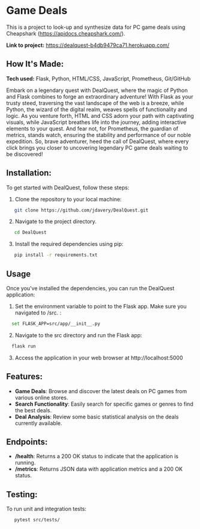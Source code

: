 # Game Deals
This is a project to look-up and synthesize data for PC game deals using Cheapshark (https://apidocs.cheapshark.com/).

**Link to project:** https://dealquest-b4db9479ca71.herokuapp.com/

## How It's Made:

**Tech used:** Flask, Python, HTML/CSS, JavaScript, Prometheus, Git/GitHub

Embark on a legendary quest with DealQuest, where the magic of Python and Flask combines to forge an extraordinary adventure! With Flask as your trusty steed, traversing the vast landscape of the web is a breeze, while Python, the wizard of the digital realm, weaves spells of functionality and logic. As you venture forth, HTML and CSS adorn your path with captivating visuals, while JavaScript breathes life into the journey, adding interactive elements to your quest. And fear not, for Prometheus, the guardian of metrics, stands watch, ensuring the stability and performance of our noble expedition. So, brave adventurer, heed the call of DealQuest, where every click brings you closer to uncovering legendary PC game deals waiting to be discovered!

## Installation:
To get started with DealQuest, follow these steps:
1. Clone the repository to your local machine:
```bash
   git clone https://github.com/jdavery/DealQuest.git
```
2. Navigate to the project directory.
```bash
   cd DealQuest
```
3. Install the required dependencies using pip:
```bash
   pip install -r requirements.txt
```
## Usage
Once you've installed the dependencies, you can run the DealQuest application:
1. Set the environment variable to point to the Flask app. Make sure you navigated to /src. :
```bash
  set FLASK_APP=src/app/__init__.py
```
2. Navigate to the src directory and run the Flask app:
```bash
  flask run
```
3. Access the application in your web browser at http://localhost:5000

## Features:
* **Game Deals**: Browse and discover the latest deals on PC games from various online stores.
* **Search Functionality**: Easily search for specific games or genres to find the best deals.
* **Deal Analysis**: Review some basic statistical analysis on the deals currently available.

## Endpoints:
* **/health**: Returns a 200 OK status to indicate that the application is running.
* **/metrics**: Returns JSON data with application metrics and a 200 OK status.

## Testing:
To run unit and integration tests:
```bash
   pytest src/tests/
```